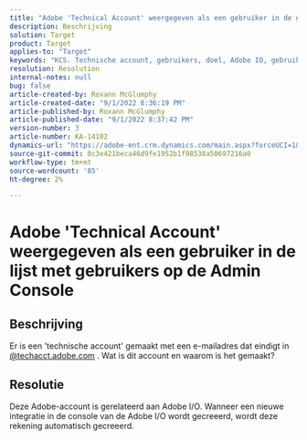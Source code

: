 ```yaml
---
title: "Adobe 'Technical Account' weergegeven als een gebruiker in de gebruikerslijst op Admin Console"
description: Beschrijving
solution: Target
product: Target
applies-to: "Target"
keywords: "KCS. Technische account, gebruikers, doel, Adobe IO, gebruikerslijst"
resolution: Resolution
internal-notes: null
bug: false
article-created-by: Roxann McGlumphy
article-created-date: "9/1/2022 8:36:19 PM"
article-published-by: Roxann McGlumphy
article-published-date: "9/1/2022 8:37:42 PM"
version-number: 3
article-number: KA-14102
dynamics-url: "https://adobe-ent.crm.dynamics.com/main.aspx?forceUCI=1&pagetype=entityrecord&etn=knowledgearticle&id=31fe9eb6-352a-ed11-9db1-002248086a27"
source-git-commit: 0c3e421beca46d9fe1952b1f98538a50697216a0
workflow-type: tm+mt
source-wordcount: '85'
ht-degree: 2%

---
```


# Adobe &#39;Technical Account&#39; weergegeven als een gebruiker in de lijst met gebruikers op de Admin Console

## Beschrijving


Er is een &#39;technische account&#39; gemaakt met een e-mailadres dat eindigt in [@techacct.adobe.com](http://techacct.adobe.com) . Wat is dit account en waarom is het gemaakt?


## Resolutie


Deze Adobe-account is gerelateerd aan Adobe I/O. Wanneer een nieuwe integratie in de console van de Adobe I/O wordt gecreeerd, wordt deze rekening automatisch gecreeerd.
